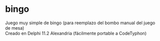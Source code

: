 # bingo
Juego muy simple de bingo (para reemplazo del bombo manual del juego de mesa)<br>
Creado en Delphi 11.2 Alexandria (fácilmente portable a CodeTyphon)
